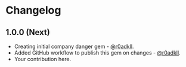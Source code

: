 # Changelog

## 1.0.0 (Next)

* Creating initial company danger gem - [@r0adkll](https://github.com/R0ADKLL).
* Added GitHub workflow to publish this gem on changes - [@r0adkll](https://github.com/R0ADKLL).
* Your contribution here.
